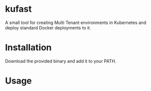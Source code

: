# kufast
A small tool for creating Multi Tenant environments in Kubernetes and deploy standard Docker deployments to it.

# Installation
Download the provided binary and add it to your PATH.

# Usage
